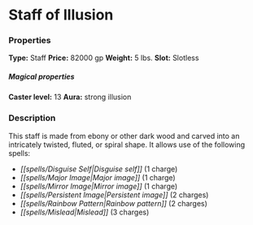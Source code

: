 ﻿---
Title: "Staff of Illusion"
Type: "Staff"
Price: "82000 gp"
Weight: "5 lbs."
Slot: "Slotless"
Caster level: "13"
Aura: "strong illusion"
Description: |
  "This staff is made from ebony or other dark wood and carved into an intricately twisted, fluted, or spiral shape. It allows use of the following spells:"
Crafting cost: "41000 gp"
Sources: "['Core Rulebook', 'Ultimate Equipment']"
---

# Staff of Illusion

### Properties

**Type:** Staff **Price:** 82000 gp **Weight:** 5 lbs. **Slot:** Slotless

##### Magical properties

**Caster level:** 13 **Aura:** strong illusion

### Description

This staff is made from ebony or other dark wood and carved into an intricately twisted, fluted, or spiral shape. It allows use of the following spells:

* _[[spells/Disguise Self|Disguise self]]_ (1 charge)
* _[[spells/Major Image|Major image]]_ (1 charge)
* _[[spells/Mirror Image|Mirror image]]_ (1 charge)
* _[[spells/Persistent Image|Persistent image]]_ (2 charges)
* _[[spells/Rainbow Pattern|Rainbow pattern]]_ (2 charges)
* _[[spells/Mislead|Mislead]]_ (3 charges)
